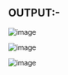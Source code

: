 ## OUTPUT:- 
![image](https://github.com/user-attachments/assets/b618dc2d-b0df-4bd0-8a19-4aaac4876844)

![image](https://github.com/user-attachments/assets/d3b01370-aabc-47f0-a5ea-5b3cb9249a52)

![image](https://github.com/user-attachments/assets/e7d0a8ef-6afe-499d-b81f-7e356fec317f)
